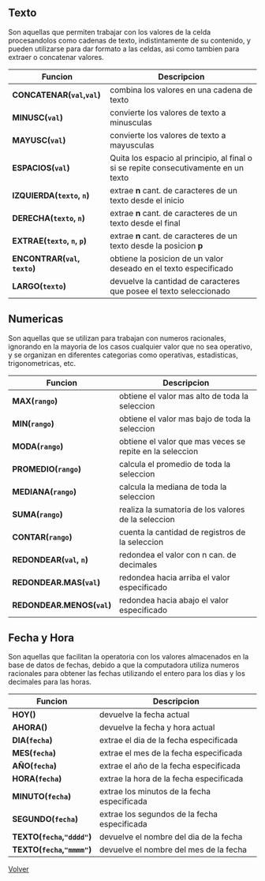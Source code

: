 ## Texto

Son aquellas que permiten trabajar con los valores de la celda procesandolos como cadenas de texto, indistintamente de su contenido, y pueden utilizarse para dar formato a las celdas, asi como tambien para extraer o concatenar valores.

| Funcion | Descripcion|
|-|-|
|__CONCATENAR(`val`,`val`)__| combina los valores en una cadena de texto|
|__MINUSC(`val`)__| convierte los valores de texto a minusculas|
|__MAYUSC(`val`)__| convierte los valores de texto a mayusculas|
|__ESPACIOS(`val`)__| Quita los espacio al principio, al final o si se repite consecutivamente en un texto|
|__IZQUIERDA(`texto`, `n`)__| extrae __n__ cant. de caracteres de un texto desde el inicio|
|__DERECHA(`texto`, `n`)__| extrae __n__ cant. de caracteres de un texto desde el final|
|__EXTRAE(`texto`, `n`, `p`)__|	extrae __n__ cant. de caracteres de un texto desde la posicion __p__|
|__ENCONTRAR(`val`, `texto`)__|	obtiene la posicion de un valor deseado en el texto especificado|
|__LARGO(`texto`)__| devuelve la cantidad de caracteres que posee el texto seleccionado|

## Numericas

Son aquellas que se utilizan para trabajan con numeros racionales, ignorando en la mayoria de los casos cualquier valor que no sea operativo, y se organizan en diferentes categorias como operativas, estadisticas, trigonometricas, etc.

| Funcion | Descripcion|
|-|-|
|__MAX(`rango`)__| obtiene el valor mas alto de toda la seleccion|
|__MIN(`rango`)__|	obtiene el valor mas bajo de toda la seleccion|
|__MODA(`rango`)__| obtiene el valor que mas veces se repite en la seleccion|
|__PROMEDIO(`rango`)__|	calcula el promedio de toda la seleccion|
|__MEDIANA(`rango`)__| calcula la mediana de toda la seleccion|
|__SUMA(`rango`)__|	realiza la sumatoria de los valores de la seleccion|
|__CONTAR(`rango`)__| cuenta la cantidad de registros de la seleccion|
|__REDONDEAR(`val`, `n`)__|	redondea el valor con n can. de decimales|
|__REDONDEAR.MAS(`val`)__|	redondea hacia arriba el valor especificado|
|__REDONDEAR.MENOS(`val`)__| redondea hacia abajo el valor especificado|

## Fecha y Hora

Son aquellas que facilitan la operatoria con los valores almacenados en la base de datos de fechas, debido a que la computadora utiliza numeros racionales para obtener las fechas utilizando el entero para los dias y los decimales para las horas.

| Funcion | Descripcion|
|-|-|
|__HOY()__| devuelve la fecha actual|
|__AHORA()__| devuelve la fecha y hora actual|
|__DIA(`fecha`)__| extrae el dia de la fecha especificada|
|__MES(`fecha`)__| extrae el mes de la fecha especificada|
|__AÑO(`fecha`)__| extrae el año de la fecha especificada|
|__HORA(`fecha`)__| extrae la hora de la fecha especificada|
|__MINUTO(`fecha`)__| extrae los minutos de la fecha especificada|
|__SEGUNDO(`fecha`)__| extrae los segundos de la fecha especificada|
|__TEXTO(`fecha`,`"dddd"`)__| devuelve el nombre del dia de la fecha|
|__TEXTO(`fecha`,`"mmmm"`)__| devuelve el nombre del mes de la fecha|

[Volver](../readme.md)